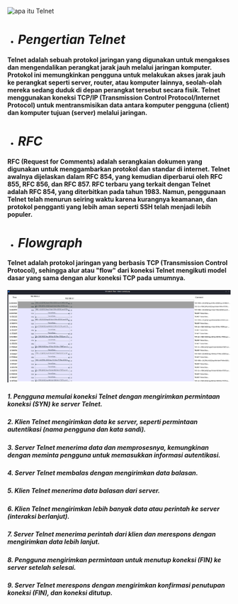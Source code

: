 ![apa itu Telnet](https://4.bp.blogspot.com/-N0q7e9-ZPQ0/WrHjJrXEs1I/AAAAAAAAADQ/DIr6Vnnqn4kpMw0JHGVaIP1wo7H0OWeWACLcBGAs/s1600/telnet.png)
- # _Pengertian Telnet_
#### Telnet adalah sebuah protokol jaringan yang digunakan untuk mengakses dan mengendalikan perangkat jarak jauh melalui jaringan komputer. Protokol ini memungkinkan pengguna untuk melakukan akses jarak jauh ke perangkat seperti server, router, atau komputer lainnya, seolah-olah mereka sedang duduk di depan perangkat tersebut secara fisik. Telnet menggunakan koneksi TCP/IP (Transmission Control Protocol/Internet Protocol) untuk mentransmisikan data antara komputer pengguna (client) dan komputer tujuan (server) melalui jaringan.

- # _RFC_
#### RFC (Request for Comments) adalah serangkaian dokumen yang digunakan untuk menggambarkan protokol dan standar di internet. Telnet awalnya dijelaskan dalam RFC 854, yang kemudian diperbarui oleh RFC 855, RFC 856, dan RFC 857. RFC terbaru yang terkait dengan Telnet adalah RFC 854, yang diterbitkan pada tahun 1983. Namun, penggunaan Telnet telah menurun seiring waktu karena kurangnya keamanan, dan protokol pengganti yang lebih aman seperti SSH telah menjadi lebih populer.

- # _Flowgraph_
#### Telnet adalah protokol jaringan yang berbasis TCP (Transmission Control Protocol), sehingga alur atau "flow" dari koneksi Telnet mengikuti model dasar yang sama dengan alur koneksi TCP pada umumnya.
![Telnet flowgraph](https://github.com/qiau/Konsep-Jaringan/blob/main/assets/telnetflowgraph.png)
##### 1. Pengguna memulai koneksi Telnet dengan mengirimkan permintaan koneksi (SYN) ke server Telnet.
##### 2. Klien Telnet mengirimkan data ke server, seperti permintaan autentikasi (nama pengguna dan kata sandi).
##### 3. Server Telnet menerima data dan memprosesnya, kemungkinan dengan meminta pengguna untuk memasukkan informasi autentikasi.
##### 4. Server Telnet membalas dengan mengirimkan data balasan.
##### 5. Klien Telnet menerima data balasan dari server.
##### 6. Klien Telnet mengirimkan lebih banyak data atau perintah ke server (interaksi berlanjut).
##### 7. Server Telnet menerima perintah dari klien dan merespons dengan mengirimkan data lebih lanjut.
##### 8. Pengguna mengirimkan permintaan untuk menutup koneksi (FIN) ke server setelah selesai.
##### 9. Server Telnet merespons dengan mengirimkan konfirmasi penutupan koneksi (FIN), dan koneksi ditutup.
